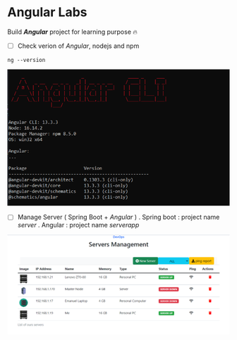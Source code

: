 # Angular Labs
Build ***Angular*** project for learning purpose 🔥

- [ ] Check verion of *Angular*, nodejs and npm
```
ng --version
```
![ng --version](ng-version.png "Angular version")

- [ ] Manage Server ( Spring Boot + *Angular* )
. Spring boot : project name *server*
. Angular : project name *serverapp*

![App preview](demo-app-screenshot.png "App preview")

